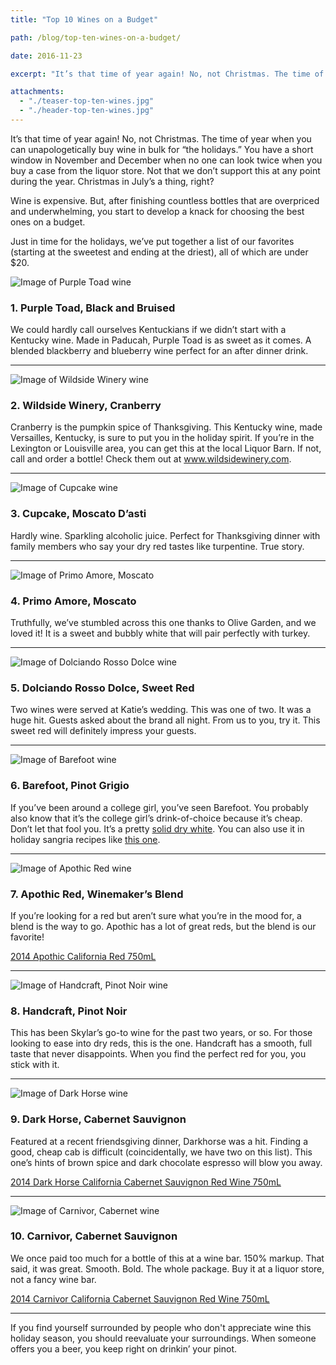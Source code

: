 ```yaml
---
title: "Top 10 Wines on a Budget"

path: /blog/top-ten-wines-on-a-budget/

date: 2016-11-23

excerpt: "It’s that time of year again! No, not Christmas. The time of year when you can unapologetically buy wine in bulk for “the holidays.” You have a short window in November and December when no one can look twice when you buy a case from Liquor Barn."

attachments:
  - "./teaser-top-ten-wines.jpg"
  - "./header-top-ten-wines.jpg"
---
```


It’s that time of year again! No, not Christmas. The time of year when you can unapologetically buy wine in bulk for “the holidays.” You have a short window in November and December when no one can look twice when you buy a case from the liquor store. Not that we don’t support this at any point during the year. Christmas in July’s a thing, right? 

Wine is expensive. But, after finishing countless bottles that are overpriced and underwhelming, you start to develop a knack for choosing the best ones on a budget. 

Just in time for the holidays, we’ve put together a list of our favorites (starting at the sweetest and ending at the driest), all of which are under $20. 

<div class="row">
  <div class="col-md-3 col-sm-6">
    <img class="img-responsive" src="/assets/images/posts/top-10-wines/pruple-toad.png" alt="Image of Purple Toad wine">
  </div>
  <div class="col-md-9 col-sm-6">
    <h3>1. Purple Toad, Black and Bruised</h3>
    <p>We could hardly call ourselves Kentuckians if we didn’t start with a Kentucky wine. Made in Paducah, Purple Toad is as sweet as it comes. A blended blackberry and blueberry wine perfect for an after dinner drink.</p>
  </div>
</div>

<hr class="secondary">

<div class="row">
  <div class="col-md-3 col-sm-6">
    <img class="img-responsive" src="/assets/images/posts/top-10-wines/wildside-winery.png" alt="Image of Wildside Winery wine">
  </div>
  <div class="col-md-9 col-sm-6">
    <h3>2. Wildside Winery, Cranberry</h3>
    <p>Cranberry is the pumpkin spice of Thanksgiving. This Kentucky wine, made Versailles, Kentucky, is sure to put you in the holiday spirit. If you’re in the Lexington or Louisville area, you can get this at the local Liquor Barn. If not, call and order a bottle! Check them out at <a href="http://www.wildsidewinery.com">www.wildsidewinery.com</a>.</p>
  </div>
</div>

<hr class="secondary">

<div class="row">
  <div class="col-md-3 col-sm-6">
    <img class="img-responsive" src="/assets/images/posts/top-10-wines/cupcake.png" alt="Image of Cupcake wine">
  </div>
  <div class="col-md-9 col-sm-6">
    <h3>3. Cupcake, Moscato D’asti</h3>
    <p>Hardly wine. Sparkling alcoholic juice. Perfect for Thanksgiving dinner with family members who say your dry red tastes like turpentine. True story.</p>
  </div>
</div>

<hr class="secondary">

<div class="row">
  <div class="col-md-3 col-sm-6">
    <img class="img-responsive" src="/assets/images/posts/top-10-wines/moscato.png" alt="Image of Primo Amore, Moscato">
  </div>
  <div class="col-md-9 col-sm-6">
    <h3>4. Primo Amore, Moscato</h3>
    <p>Truthfully, we’ve stumbled across this one thanks to Olive Garden, and we loved it! It is a sweet and bubbly white that will pair perfectly with turkey.</p>
  </div>
</div>

<hr class="secondary">

<div class="row">
  <div class="col-md-3 col-sm-6">
    <img class="img-responsive" src="/assets/images/posts/top-10-wines/dolciando.png" alt="Image of Dolciando Rosso Dolce wine">
  </div>
  <div class="col-md-9 col-sm-6">
    <h3>5. Dolciando Rosso Dolce, Sweet Red</h3>
    <p>Two wines were served at Katie’s wedding. This was one of two. It was a huge hit. Guests asked about the brand all night. From us to you, try it. This sweet red will definitely impress your guests.</p>
  </div>
</div>

<hr class="secondary">

<div class="row">
  <div class="col-md-3 col-sm-6">
    <img class="img-responsive" src="/assets/images/posts/top-10-wines/barefoot.png" alt="Image of Barefoot wine">
  </div>
  <div class="col-md-9 col-sm-6">
    <h3>6. Barefoot, Pinot Grigio</h3>
    <p>If you’ve been around a college girl, you’ve seen Barefoot. You probably also know that it’s the college girl’s drink-of-choice because it’s cheap. Don’t let that fool you. It’s a pretty <a href="https://www.barefootwine.com/our-wine/detail/pinot-grigio-wine">solid dry white</a>. You can also use it in holiday sangria recipes like <a href="https://www.pinterest.com/pin/595530750695343522/">this one</a>.</p>
  </div>
</div>

<hr class="secondary">

<div class="row">
  <div class="col-md-3 col-sm-6">
    <img class="img-responsive" src="/assets/images/posts/top-10-wines/apothic-red.png"  alt="Image of Apothic Red wine">
  </div>
  <div class="col-md-9 col-sm-6">
    <h3>7. Apothic Red, Winemaker’s Blend</h3>
    <p>If you’re looking for a red but aren’t sure what you’re in the mood for, a blend is the way to go. Apothic has a lot of great reds, but the blend is our favorite!</p>
    <a href="https://www.amazon.com/gp/product/B01A8WF48C/ref=as_li_tl?ie=UTF8&camp=1789&creative=9325&creativeASIN=B01A8WF48C&linkCode={{linkCode}}&tag=pareandflouri-20&linkId={{link_id}}">2014 Apothic California Red 750mL</a><img src="//ir-na.amazon-adsystem.com/e/ir?t=pareandflouri-20&l=am2&o=1&a=B01A8WF48C" width="1" height="1" border="0" alt="" style="border:none !important; margin:0px !important;" />
  </div>
</div>

<hr class="secondary">

<div class="row">
  <div class="col-md-3 col-sm-6">
    <img class="img-responsive" src="/assets/images/posts/top-10-wines/handcraft.png" alt="Image of Handcraft, Pinot Noir wine">
  </div>
  <div class="col-md-9 col-sm-6">
    <h3>8. Handcraft, Pinot Noir</h3>
    <p>This has been Skylar’s go-to wine for the past two years, or so. For those looking to ease into dry reds, this is the one. Handcraft has a smooth, full taste that never disappoints. When you find the perfect red for you, you stick with it.</p>
  </div>
</div>

<hr class="secondary">

<div class="row">
  <div class="col-md-3 col-sm-6">
    <img class="img-responsive" src="/assets/images/posts/top-10-wines/darkhorse.png" alt="Image of Dark Horse wine">
  </div>
  <div class="col-md-9 col-sm-6">
    <h3>9. Dark Horse, Cabernet Sauvignon</h3>
    <p>Featured at a recent friendsgiving dinner, Darkhorse was a hit. Finding a good, cheap cab is difficult (coincidentally, we have two on this list). This one’s hints of brown spice and dark chocolate espresso will blow you away.</p>
    <a href="https://www.amazon.com/gp/product/B01DTHWDDM/ref=as_li_tl?ie=UTF8&camp=1789&creative=9325&creativeASIN=B01DTHWDDM&linkCode={{linkCode}}&tag=pareandflouri-20&linkId={{link_id}}">2014 Dark Horse California Cabernet Sauvignon Red Wine 750mL</a><img src="//ir-na.amazon-adsystem.com/e/ir?t=pareandflouri-20&l=am2&o=1&a=B01DTHWDDM" width="1" height="1" border="0" alt="" style="border:none !important; margin:0px !important;" />
  </div>
</div>

<hr class="secondary">

<div class="row">
  <div class="col-md-3 col-sm-6">
    <img class="img-responsive" src="/assets/images/posts/top-10-wines/carnivor.png"  alt="Image of Carnivor, Cabernet wine">
  </div>
  <div class="col-md-9 col-sm-6">
    <h3>10. Carnivor, Cabernet Sauvignon</h3>
    <p>We once paid too much for a bottle of this at a wine bar. 150% markup. That said, it was great. Smooth. Bold. The whole package. Buy it at a liquor store, not a fancy wine bar.</p>
    <a href="https://www.amazon.com/gp/product/B01A8VZ3K2/ref=as_li_tl?ie=UTF8&camp=1789&creative=9325&creativeASIN=B01A8VZ3K2&linkCode={{linkCode}}&tag=pareandflouri-20&linkId={{link_id}}">2014 Carnivor California Cabernet Sauvignon Red Wine 750mL</a><img src="//ir-na.amazon-adsystem.com/e/ir?t=pareandflouri-20&l=am2&o=1&a=B01A8VZ3K2" width="1" height="1" border="0" alt="" style="border:none !important; margin:0px !important;" />
  </div>
</div>

<hr class="secondary">

If you find yourself surrounded by people who don't appreciate wine this holiday season, you should reevaluate your surroundings. When someone offers you a beer, you keep right on drinkin’ your pinot.